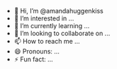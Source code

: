 - 👋 Hi, I’m @amandahuggenkiss
- 👀 I’m interested in ...
- 🌱 I’m currently learning ...
- 💞️ I’m looking to collaborate on ...
- 📫 How to reach me ...
- 😄 Pronouns: ...
- ⚡ Fun fact: ...

<!---
amandahuggenkiss/amandahuggenkiss is a ✨ special ✨ repository because its `README.md` (this file) appears on your GitHub profile.
You can click the Preview link to take a look at your changes.
--->
